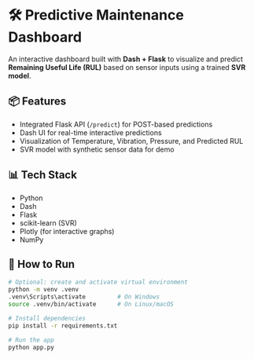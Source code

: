 # 🛠 Predictive Maintenance Dashboard

An interactive dashboard built with **Dash + Flask** to visualize and predict **Remaining Useful Life (RUL)** based on sensor inputs using a trained **SVR model**.

## 📦 Features

- Integrated Flask API (`/predict`) for POST-based predictions
- Dash UI for real-time interactive predictions
- Visualization of Temperature, Vibration, Pressure, and Predicted RUL
- SVR model with synthetic sensor data for demo

## 📊 Tech Stack

- Python
- Dash
- Flask
- scikit-learn (SVR)
- Plotly (for interactive graphs)
- NumPy

## 🚀 How to Run

```bash
# Optional: create and activate virtual environment
python -m venv .venv
.venv\Scripts\activate         # On Windows
source .venv/bin/activate      # On Linux/macOS

# Install dependencies
pip install -r requirements.txt

# Run the app
python app.py
